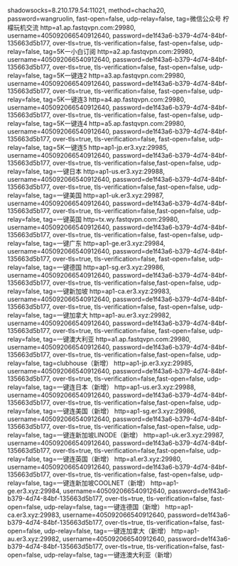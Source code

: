 shadowsocks=8.210.179.54:11021, method=chacha20, password=wangruolin, fast-open=false, udp-relay=false, tag=微信公众号 柠檬玩机交流
http=a1.ap.fastqvpn.com:29980, username=405092066540912640, password=de1f43a6-b379-4d74-84bf-135663d5b177, over-tls=true, tls-verification=false, fast-open=false, udp-relay=false, tag=5K一小白订阅
http=a2.ap.fastqvpn.com:29980, username=405092066540912640, password=de1f43a6-b379-4d74-84bf-135663d5b177, over-tls=true, tls-verification=false, fast-open=false, udp-relay=false, tag=5K一键连2
http=a3.ap.fastqvpn.com:29980, username=405092066540912640, password=de1f43a6-b379-4d74-84bf-135663d5b177, over-tls=true, tls-verification=false, fast-open=false, udp-relay=false, tag=5K一键连3
http=a4.ap.fastqvpn.com:29980, username=405092066540912640, password=de1f43a6-b379-4d74-84bf-135663d5b177, over-tls=true, tls-verification=false, fast-open=false, udp-relay=false, tag=5K一键连4
http=a5.ap.fastqvpn.com:29980, username=405092066540912640, password=de1f43a6-b379-4d74-84bf-135663d5b177, over-tls=true, tls-verification=false, fast-open=false, udp-relay=false, tag=5K一键连5
http=ap1-jp.er3.xyz:29985, username=405092066540912640, password=de1f43a6-b379-4d74-84bf-135663d5b177, over-tls=true, tls-verification=false,fast-open=false, udp-relay=false, tag=一键日本
http=ap1-us.er3.xyz:29988, username=405092066540912640, password=de1f43a6-b379-4d74-84bf-135663d5b177, over-tls=true, tls-verification=false,fast-open=false, udp-relay=false, tag=一键美国
http=ap1-uk.er3.xyz:29987, username=405092066540912640, password=de1f43a6-b379-4d74-84bf-135663d5b177, over-tls=true, tls-verification=false,fast-open=false, udp-relay=false, tag=一键英国
http=tx.wy.fastqvpn.com:29980, username=405092066540912640, password=de1f43a6-b379-4d74-84bf-135663d5b177, over-tls=true, tls-verification=false, fast-open=false, udp-relay=false, tag=一键广东
http=ap1-ge.er3.xyz:29984, username=405092066540912640, password=de1f43a6-b379-4d74-84bf-135663d5b177, over-tls=true, tls-verification=false, fast-open=false, udp-relay=false, tag=一键德国
http=ap1-sg.er3.xyz:29986, username=405092066540912640, password=de1f43a6-b379-4d74-84bf-135663d5b177, over-tls=true, tls-verification=false,fast-open=false, udp-relay=false, tag=一键新加坡
http=ap1-ca.er3.xyz:29983, username=405092066540912640, password=de1f43a6-b379-4d74-84bf-135663d5b177, over-tls=true, tls-verification=false, fast-open=false, udp-relay=false, tag=一键加拿大
http=ap1-au.er3.xyz:29982, username=405092066540912640, password=de1f43a6-b379-4d74-84bf-135663d5b177, over-tls=true, tls-verification=false, fast-open=false, udp-relay=false, tag=一键澳大利亚
http=a1.ap.fastqvpn.com:29980, username=405092066540912640, password=de1f43a6-b379-4d74-84bf-135663d5b177, over-tls=true, tls-verification=false,fast-open=false, udp-relay=false, tag=clubhouse（新增）
http=ap1-jp.er3.xyz:29985, username=405092066540912640, password=de1f43a6-b379-4d74-84bf-135663d5b177, over-tls=true, tls-verification=false,fast-open=false, udp-relay=false, tag=一键连日本（新增）
http=ap1-us.er3.xyz:29988, username=405092066540912640, password=de1f43a6-b379-4d74-84bf-135663d5b177, over-tls=true, tls-verification=false,fast-open=false, udp-relay=false, tag=一键连美国（新增）
http=ap1-sg.er3.xyz:29986, username=405092066540912640, password=de1f43a6-b379-4d74-84bf-135663d5b177, over-tls=true, tls-verification=false,fast-open=false, udp-relay=false, tag=一键连新加坡LINODE（新增）
http=ap1-uk.er3.xyz:29987, username=405092066540912640, password=de1f43a6-b379-4d74-84bf-135663d5b177, over-tls=true, tls-verification=false,fast-open=false, udp-relay=false, tag=一键连英国（新增）
http=a1.er3.xyz:29980, username=405092066540912640, password=de1f43a6-b379-4d74-84bf-135663d5b177, over-tls=true, tls-verification=false, fast-open=false, udp-relay=false, tag=一键连新加坡COOLNET（新增）
http=ap1-ge.er3.xyz:29984, username=405092066540912640, password=de1f43a6-b379-4d74-84bf-135663d5b177, over-tls=true, tls-verification=false, fast-open=false, udp-relay=false, tag=一键连德国（新增）
http=ap1-ca.er3.xyz:29983, username=405092066540912640, password=de1f43a6-b379-4d74-84bf-135663d5b177, over-tls=true, tls-verification=false, fast-open=false, udp-relay=false, tag=一键连加拿大（新增）
http=ap1-au.er3.xyz:29982, username=405092066540912640, password=de1f43a6-b379-4d74-84bf-135663d5b177, over-tls=true, tls-verification=false, fast-open=false, udp-relay=false, tag=一键连澳大利亚（新增）

